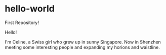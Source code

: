 # hello-world
First Repository!

Hello!

I'm Celine, a Swiss girl who grew up in sunny Singapore.
Now in Shenzhen meeting some interesting people and expanding my horions and waistline.
